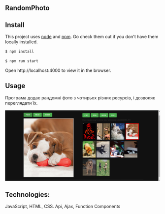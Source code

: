 ## RandomPhoto

## Install

This project uses [node](http://nodejs.org) and [npm](https://npmjs.com). Go check them out if you don't have them locally installed.

```sh
$ npm install
```
```sh
$ npm run start
```
Open http://localhost:4000 to view it in the browser.

## Usage

Програма додає рандомні фото з чотирьох різних ресурсів, і дозволяє переглядати їх.

![screen1](screen/image_random.png)

## Technologies:
JavaScript, HTML, CSS. Api, Ajax, Function Components
